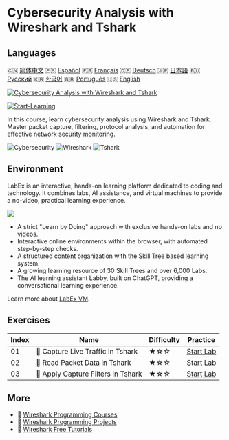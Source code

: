 # Cybersecurity Analysis with Wireshark and Tshark

## Languages

🇨🇳 [简体中文](README_zh.md) 🇪🇸 [Español](README_es.md) 🇫🇷 [Français](README_fr.md) 🇩🇪 [Deutsch](README_de.md) 🇯🇵 [日本語](README_ja.md) 🇷🇺 [Русский](README_ru.md) 🇰🇷 [한국어](README_ko.md) 🇧🇷 [Português](README_pt.md) 🇺🇸 [English](README.md) 

[![Cybersecurity Analysis with Wireshark and Tshark](https://cover-creator.labex.io/cybersecurity-analysis-with-wireshark-and-tshark.png)](https://labex.io/en/courses/cybersecurity-analysis-with-wireshark-and-tshark)

[![Start-Learning](https://img.shields.io/badge/Start-Learning-whitesmoke?style=for-the-badge)](https://labex.io/en/courses/cybersecurity-analysis-with-wireshark-and-tshark)

In this course, learn cybersecurity analysis using Wireshark and Tshark. Master packet capture, filtering, protocol analysis, and automation for effective network security monitoring.

![Cybersecurity](https://img.shields.io/badge/Cybersecurity-whitesmoke?style=for-the-badge&logo=cybersecurity)
![Wireshark](https://img.shields.io/badge/Wireshark-whitesmoke?style=for-the-badge&logo=wireshark)
![Tshark](https://img.shields.io/badge/Tshark-whitesmoke?style=for-the-badge&logo=tshark)


## Environment

LabEx is an interactive, hands-on learning platform dedicated to coding and technology. It combines labs, AI assistance, and virtual machines to provide a no-video, practical learning experience.

![](https://tutorial-screenshot.getvm.io/images/vm-1725247253.png)

- A strict "Learn by Doing" approach with exclusive hands-on labs and no videos.
- Interactive online environments within the browser, with automated step-by-step checks.
- A structured content organization with the Skill Tree based learning system.
- A growing learning resource of 30 Skill Trees and over 6,000 Labs.
- The AI learning assistant Labby, built on ChatGPT, providing a conversational learning experience.

Learn more about [LabEx VM](https://support.labex.io/using-labex/virtual-machine).

## Exercises

|   Index | Name                               | Difficulty   | Practice                                                                                                               |
|---------|------------------------------------|--------------|------------------------------------------------------------------------------------------------------------------------|
|      01 | 📖 Capture Live Traffic in Tshark  | ★☆☆          | <a target='_blank' href='https://labex.io/en/tutorials/wireshark-capture-live-traffic-in-tshark-548916'>Start Lab</a>  |
|      02 | 📖 Read Packet Data in Tshark      | ★☆☆          | <a target='_blank' href='https://labex.io/en/tutorials/wireshark-read-packet-data-in-tshark-548937'>Start Lab</a>      |
|      03 | 📖 Apply Capture Filters in Tshark | ★☆☆          | <a target='_blank' href='https://labex.io/en/tutorials/wireshark-apply-capture-filters-in-tshark-548914'>Start Lab</a> |

## More

- 🔗 [Wireshark Programming Courses](https://github.com/labex-labs/awesome-programming-courses)
- 🔗 [Wireshark Programming Projects](https://github.com/labex-labs/awesome-programming-projects)
- 🔗 [Wireshark Free Tutorials](https://github.com/labex-labs/wireshark-free-tutorials)

